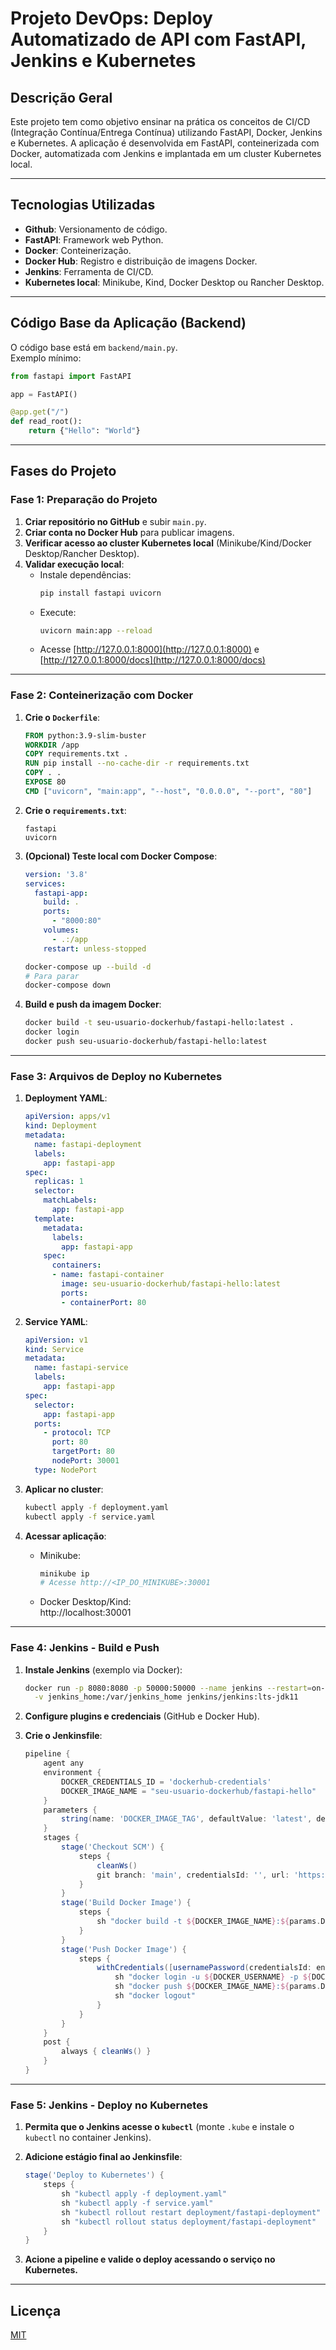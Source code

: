 # Projeto DevOps: Deploy Automatizado de API com FastAPI, Jenkins e Kubernetes

## Descrição Geral

Este projeto tem como objetivo ensinar na prática os conceitos de CI/CD (Integração Contínua/Entrega Contínua) utilizando FastAPI, Docker, Jenkins e Kubernetes. A aplicação é desenvolvida em FastAPI, conteinerizada com Docker, automatizada com Jenkins e implantada em um cluster Kubernetes local.

---

## Tecnologias Utilizadas

- **Github**: Versionamento de código.
- **FastAPI**: Framework web Python.
- **Docker**: Conteinerização.
- **Docker Hub**: Registro e distribuição de imagens Docker.
- **Jenkins**: Ferramenta de CI/CD.
- **Kubernetes local**: Minikube, Kind, Docker Desktop ou Rancher Desktop.

---

## Código Base da Aplicação (Backend)

O código base está em `backend/main.py`.  
Exemplo mínimo:

```python name=backend/main.py
from fastapi import FastAPI

app = FastAPI()

@app.get("/")
def read_root():
    return {"Hello": "World"}
```

---

## Fases do Projeto

### Fase 1: Preparação do Projeto

1. **Criar repositório no GitHub** e subir `main.py`.
2. **Criar conta no Docker Hub** para publicar imagens.
3. **Verificar acesso ao cluster Kubernetes local** (Minikube/Kind/Docker Desktop/Rancher Desktop).
4. **Validar execução local**:
    - Instale dependências:
      ```bash
      pip install fastapi uvicorn
      ```
    - Execute:
      ```bash
      uvicorn main:app --reload
      ```
    - Acesse [http://127.0.0.1:8000](http://127.0.0.1:8000) e [http://127.0.0.1:8000/docs](http://127.0.0.1:8000/docs)

---

### Fase 2: Conteinerização com Docker

1. **Crie o `Dockerfile`**:

    ```Dockerfile name=Dockerfile
    FROM python:3.9-slim-buster
    WORKDIR /app
    COPY requirements.txt .
    RUN pip install --no-cache-dir -r requirements.txt
    COPY . .
    EXPOSE 80
    CMD ["uvicorn", "main:app", "--host", "0.0.0.0", "--port", "80"]
    ```

2. **Crie o `requirements.txt`**:

    ```text name=requirements.txt
    fastapi
    uvicorn
    ```

3. **(Opcional) Teste local com Docker Compose**:

    ```yaml name=docker-compose.yml
    version: '3.8'
    services:
      fastapi-app:
        build: .
        ports:
          - "8000:80"
        volumes:
          - .:/app
        restart: unless-stopped
    ```

    ```bash
    docker-compose up --build -d
    # Para parar
    docker-compose down
    ```

4. **Build e push da imagem Docker**:

    ```bash
    docker build -t seu-usuario-dockerhub/fastapi-hello:latest .
    docker login
    docker push seu-usuario-dockerhub/fastapi-hello:latest
    ```

---

### Fase 3: Arquivos de Deploy no Kubernetes

1. **Deployment YAML**:

    ```yaml name=deployment.yaml
    apiVersion: apps/v1
    kind: Deployment
    metadata:
      name: fastapi-deployment
      labels:
        app: fastapi-app
    spec:
      replicas: 1
      selector:
        matchLabels:
          app: fastapi-app
      template:
        metadata:
          labels:
            app: fastapi-app
        spec:
          containers:
          - name: fastapi-container
            image: seu-usuario-dockerhub/fastapi-hello:latest
            ports:
            - containerPort: 80
    ```

2. **Service YAML**:

    ```yaml name=service.yaml
    apiVersion: v1
    kind: Service
    metadata:
      name: fastapi-service
      labels:
        app: fastapi-app
    spec:
      selector:
        app: fastapi-app
      ports:
        - protocol: TCP
          port: 80
          targetPort: 80
          nodePort: 30001
      type: NodePort
    ```

3. **Aplicar no cluster**:

    ```bash
    kubectl apply -f deployment.yaml
    kubectl apply -f service.yaml
    ```

4. **Acessar aplicação**:  
   - Minikube:  
     ```bash
     minikube ip
     # Acesse http://<IP_DO_MINIKUBE>:30001
     ```
   - Docker Desktop/Kind:  
     http://localhost:30001

---

### Fase 4: Jenkins - Build e Push

1. **Instale Jenkins** (exemplo via Docker):

    ```bash
    docker run -p 8080:8080 -p 50000:50000 --name jenkins --restart=on-failure \
      -v jenkins_home:/var/jenkins_home jenkins/jenkins:lts-jdk11
    ```

2. **Configure plugins e credenciais** (GitHub e Docker Hub).

3. **Crie o Jenkinsfile**:

    ```groovy name=Jenkinsfile
    pipeline {
        agent any
        environment {
            DOCKER_CREDENTIALS_ID = 'dockerhub-credentials'
            DOCKER_IMAGE_NAME = "seu-usuario-dockerhub/fastapi-hello"
        }
        parameters {
            string(name: 'DOCKER_IMAGE_TAG', defaultValue: 'latest', description: 'Tag da imagem Docker')
        }
        stages {
            stage('Checkout SCM') {
                steps {
                    cleanWs()
                    git branch: 'main', credentialsId: '', url: 'https://github.com/seu-usuario/seu-repositorio.git'
                }
            }
            stage('Build Docker Image') {
                steps {
                    sh "docker build -t ${DOCKER_IMAGE_NAME}:${params.DOCKER_IMAGE_TAG} ."
                }
            }
            stage('Push Docker Image') {
                steps {
                    withCredentials([usernamePassword(credentialsId: env.DOCKER_CREDENTIALS_ID, passwordVariable: 'DOCKER_PASSWORD', usernameVariable: 'DOCKER_USERNAME')]) {
                        sh "docker login -u ${DOCKER_USERNAME} -p ${DOCKER_PASSWORD}"
                        sh "docker push ${DOCKER_IMAGE_NAME}:${params.DOCKER_IMAGE_TAG}"
                        sh "docker logout"
                    }
                }
            }
        }
        post {
            always { cleanWs() }
        }
    }
    ```

---

### Fase 5: Jenkins - Deploy no Kubernetes

1. **Permita que o Jenkins acesse o `kubectl`** (monte `.kube` e instale o `kubectl` no container Jenkins).
2. **Adicione estágio final ao Jenkinsfile**:

    ```groovy
    stage('Deploy to Kubernetes') {
        steps {
            sh "kubectl apply -f deployment.yaml"
            sh "kubectl apply -f service.yaml"
            sh "kubectl rollout restart deployment/fastapi-deployment"
            sh "kubectl rollout status deployment/fastapi-deployment"
        }
    }
    ```

3. **Acione a pipeline e valide o deploy acessando o serviço no Kubernetes.**

---

## Licença

[MIT](LICENSE)
